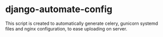 # django-automate-config
This script is created to automatically generate celery, gunicorn systemd files and nginx configuration, to ease uploading on server.

